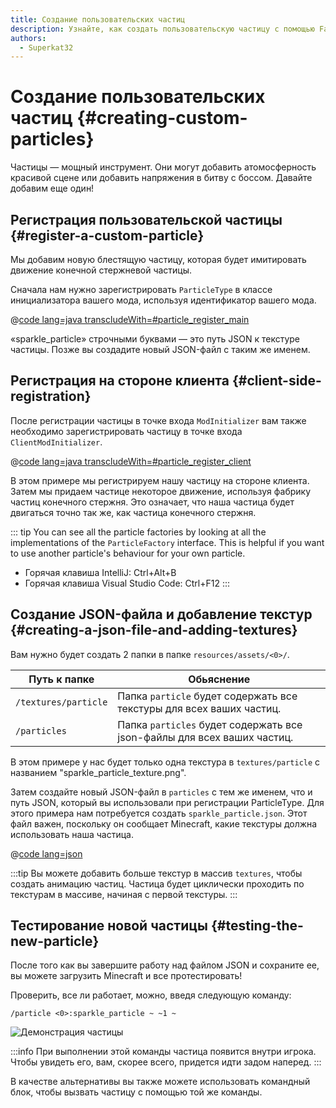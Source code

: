 ```yaml
---
title: Создание пользовательских частиц
description: Узнайте, как создать пользовательскую частицу с помощью Fabric API.
authors:
  - Superkat32
---
```


# Создание пользовательских частиц {#creating-custom-particles}

Частицы — мощный инструмент. Они могут добавить атомосферность красивой сцене или добавить напряжения в битву с боссом. Давайте добавим еще один!

## Регистрация пользовательской частицы {#register-a-custom-particle}

Мы добавим новую блестящую частицу, которая будет имитировать движение конечной стержневой частицы.

Сначала нам нужно зарегистрировать `ParticleType` в классе инициализатора вашего мода, используя идентификатор вашего мода.

@[code lang=java transcludeWith=#particle_register_main](@/reference/latest/src/main/java/com/example/docs/FabricDocsReference.java)

«sparkle_particle» строчными буквами — это путь JSON к текстуре частицы. Позже вы создадите новый JSON-файл с таким же именем.

## Регистрация на стороне клиента {#client-side-registration}

После регистрации частицы в точке входа `ModInitializer` вам также необходимо зарегистрировать частицу в точке входа `ClientModInitializer`.

@[code lang=java transcludeWith=#particle_register_client](@/reference/latest/src/client/java/com/example/docs/FabricDocsReferenceClient.java)

В этом примере мы регистрируем нашу частицу на стороне клиента. Затем мы придаем частице некоторое движение, используя фабрику частиц конечного стержня. Это означает, что наша частица будет двигаться точно так же, как частица конечного стержня.

::: tip
You can see all the particle factories by looking at all the implementations of the `ParticleFactory` interface. This is helpful if you want to use another particle's behaviour for your own particle.

- Горячая клавиша IntelliJ: Ctrl+Alt+B
- Горячая клавиша Visual Studio Code: Ctrl+F12
  :::

## Создание JSON-файла и добавление текстур {#creating-a-json-file-and-adding-textures}

Вам нужно будет создать 2 папки в папке `resources/assets/<0>/`.

| Путь к папке         | Обьяснение                                                                              |
| -------------------- | --------------------------------------------------------------------------------------- |
| `/textures/particle` | Папка `particle` будет содержать все текстуры для всех ваших частиц.    |
| `/particles`         | Папка `particles` будет содержать все json-файлы для всех ваших частиц. |

В этом примере у нас будет только одна текстура в `textures/particle` с названием "sparkle_particle_texture.png".

Затем создайте новый JSON-файл в `particles` с тем же именем, что и путь JSON, который вы использовали при регистрации ParticleType. Для этого примера нам потребуется создать `sparkle_particle.json`. Этот файл важен, поскольку он сообщает Minecraft, какие текстуры должна использовать наша частица.

@[code lang=json](@/reference/latest/src/main/resources/assets/fabric-docs-reference/particles/sparkle_particle.json)

:::tip
Вы можете добавить больше текстур в массив `textures`, чтобы создать анимацию частиц. Частица будет циклически проходить по текстурам в массиве, начиная с первой текстуры.
:::

## Тестирование новой частицы {#testing-the-new-particle}

После того как вы завершите работу над файлом JSON и сохраните ее, вы можете загрузить Minecraft и все протестировать!

Проверить, все ли работает, можно, введя следующую команду:

```mcfunction
/particle <0>:sparkle_particle ~ ~1 ~
```

![Демонстрация частицы](/assets/develop/rendering/particles/sparkle-particle-showcase.png)

:::info
При выполнении этой команды частица появится внутри игрока. Чтобы увидеть его, вам, скорее всего, придется идти задом наперед.
:::

В качестве альтернативы вы также можете использовать командный блок, чтобы вызвать частицу с помощью той же команды.
